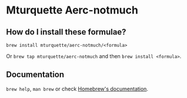 # Mturquette Aerc-notmuch

## How do I install these formulae?

`brew install mturquette/aerc-notmuch/<formula>`

Or `brew tap mturquette/aerc-notmuch` and then `brew install <formula>`.

## Documentation

`brew help`, `man brew` or check [Homebrew's documentation](https://docs.brew.sh).
